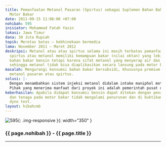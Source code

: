 ```yaml
---
title: Pemanfaatan Metanol Pasaran (Spirtus) sebagai Suplemen Bahan Bakar Bensin pada
  Motor Bakar
date: 2011-09-15 11:08:00 +07:00
nohibah: 595
inisiator: Mohammad Fatah Yasin
lokasi: Jawa Timur
dana: 30 Juta Rupiah
topik: Meretas batas – kebhinekaan bermedia
lama: November 2011 – Maret 2012
deskripsi: Metanol atau atau spirtus selama ini masih terbatas pemanfaatnya padahal
  spirtus atau metanol memiliki kemampuan bakar (nilai oktan) yang lebih tinggi dibanding
  bahan bakar bensin tetapi karena sifat metanol yang menyerap air dan menyerap panas
  sehingga metanol tidak bisa diaplikasikan secara lansung pada motor bakarien.
masalah: Mengurangi konsumsi bahan bakar bersubsidi, khususnya premium dengan penambahan
  metanol pasaran atau spirtus.
solusi: |-
  Dengan menambahkan sistem injeksi metanol didalam intake maniphol motor bakar sehingga konsumsi bensin ( premium) dapat dikurangi.
  Pihak yang menerima manfaat dari proyek ini adalah pemerintah pusat dan masyarakat.
keberhasilan: Apabila didapat konsumsi bensin dapat ditekan dengan penambahan metanol
  dan tenaga pada motor bakar tidak mengalami penurunan dan di buktikan dengan pengujian
  dyno test.
layout: hibahcmb
---
```


![595](/static/img/hibahcmb/595.png){: .img-responsive }{: width="350" }

### {{ page.nohibah }} - {{ page.title }}

---
